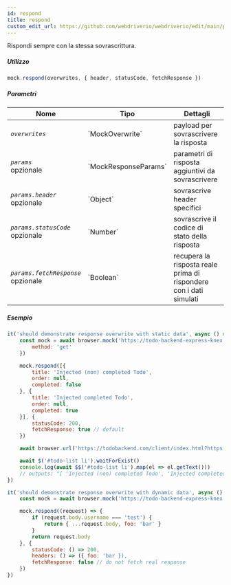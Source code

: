 ```yaml
---
id: respond
title: respond
custom_edit_url: https://github.com/webdriverio/webdriverio/edit/main/packages/webdriverio/src/commands/mock/respond.ts
---
```


Rispondi sempre con la stessa sovrascrittura.

##### Utilizzo

```js
mock.respond(overwrites, { header, statusCode, fetchResponse })
```

##### Parametri

<table>
  <thead>
    <tr>
      <th>Nome</th><th>Tipo</th><th>Dettagli</th>
    </tr>
  </thead>
  <tbody>
    <tr>
      <td><code><var>overwrites</var></code></td>
      <td>`MockOverwrite`</td>
      <td>payload per sovrascrivere la risposta</td>
    </tr>
    <tr>
      <td><code><var>params</var></code><br /><span className="label labelWarning">opzionale</span></td>
      <td>`MockResponseParams`</td>
      <td>parametri di risposta aggiuntivi da sovrascrivere</td>
    </tr>
    <tr>
      <td><code><var>params.header</var></code><br /><span className="label labelWarning">opzionale</span></td>
      <td>`Object`</td>
      <td>sovrascrive header specifici</td>
    </tr>
    <tr>
      <td><code><var>params.statusCode</var></code><br /><span className="label labelWarning">opzionale</span></td>
      <td>`Number`</td>
      <td>sovrascrive il codice di stato della risposta</td>
    </tr>
    <tr>
      <td><code><var>params.fetchResponse</var></code><br /><span className="label labelWarning">opzionale</span></td>
      <td>`Boolean`</td>
      <td>recupera la risposta reale prima di rispondere con i dati simulati</td>
    </tr>
  </tbody>
</table>

##### Esempio

```js title="respond.js"
it('should demonstrate response overwrite with static data', async () => {
    const mock = await browser.mock('https://todo-backend-express-knex.herokuapp.com/', {
        method: 'get'
    })

    mock.respond([{
        title: 'Injected (non) completed Todo',
        order: null,
        completed: false
    }, {
        title: 'Injected completed Todo',
        order: null,
        completed: true
    }], {
        statusCode: 200,
        fetchResponse: true // default
    })

    await browser.url('https://todobackend.com/client/index.html?https://todo-backend-express-knex.herokuapp.com/')

    await $('#todo-list li').waitForExist()
    console.log(await $$('#todo-list li').map(el => el.getText()))
    // outputs: "[ 'Injected (non) completed Todo', 'Injected completed Todo' ]"
})

it('should demonstrate response overwrite with dynamic data', async () => {
    const mock = await browser.mock('https://todo-backend-express-knex.herokuapp.com/')

    mock.respond((request) => {
        if (request.body.username === 'test') {
            return { ...request.body, foo: 'bar' }
        }
        return request.body
    }, {
        statusCode: () => 200,
        headers: () => ({ foo: 'bar }),
        fetchResponse: false // do not fetch real response
    })
})
```